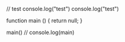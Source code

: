 // test 
console.log("test") 
console.log("test") 

function main () {
return null;
}

 main()
// console.log(main)
